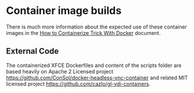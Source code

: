 # Container image builds

There is much more information about the expected use of these container images in the
 [How to Containerize Trick With Docker](../docs/howto_guides/How-To-Containerize-Trick-with-Docker.md) document.

## External Code

The containerized XFCE Dockerfiles and content of the scripts folder are based heavily on Apache 2 Licensed project 
https://github.com/ConSol/docker-headless-vnc-container and related MIT licensed project https://github.com/cazlo/gl-vdi-containers.

